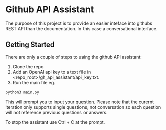 # Github API Assistant

The purpose of this project is to provide an easier inteface into githubs REST API than the
documentation. In this case a conversational interface.

## Getting Started

There are only a couple of steps to using the github API assistant:

1. Clone the repo
2. Add an OpenAI api key to a text file in <repo_root>/gh_api_assistant/api_key.txt.
3. Run the main file eg.

```bash
python3 main.py
```

This will prompt you to input your question. Please note that the curernt iteration only supports single questions, not conversation so each question will not reference previous questions or answers.

To stop the assistant use Ctrl + C at the prompt.
